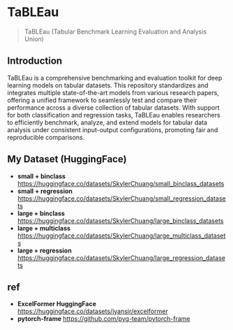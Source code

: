 # TaBLEau
> TaBLEau (Tabular Benchmark Learning Evaluation and Analysis Union)

## Introduction
TaBLEau is a comprehensive benchmarking and evaluation toolkit for deep learning models on tabular datasets. This repository standardizes and integrates multiple state-of-the-art models from various research papers, offering a unified framework to seamlessly test and compare their performance across a diverse collection of tabular datasets. With support for both classification and regression tasks, TaBLEau enables researchers to efficiently benchmark, analyze, and extend models for tabular data analysis under consistent input-output configurations, promoting fair and reproducible comparisons.


## My Dataset (HuggingFace)
* **small + binclass**
https://huggingface.co/datasets/SkylerChuang/small_binclass_datasets
* **small + regression**
https://huggingface.co/datasets/SkylerChuang/small_regression_datasets
* **large + binclass**
https://huggingface.co/datasets/SkylerChuang/large_binclass_datasets
* **large + multiclass**
https://huggingface.co/datasets/SkylerChuang/large_multiclass_datasets
* **large + regression**
https://huggingface.co/datasets/SkylerChuang/large_regression_datasets

## ref
* **ExcelFormer HuggingFace**
https://huggingface.co/datasets/jyansir/excelformer
* **pytorch-frame**
https://github.com/pyg-team/pytorch-frame


